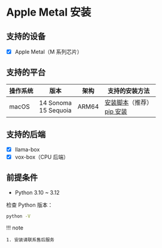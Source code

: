 # Apple Metal 安装

## 支持的设备

- [x] Apple Metal（M 系列芯片）

## 支持的平台

| 操作系统 | 版本                    | 架构  | 支持的安装方法                                                                                  |
| -------- | ----------------------- | ----- | ---------------------------------------------------------------------------------------------- |
| macOS    | 14 Sonoma<br>15 Sequoia | ARM64 | [安装脚本](#installation-script)（推荐）<br>[pip 安装](#pip-installation)                      |

## 支持的后端

- [x] llama-box
- [x] vox-box（CPU 后端）

## 前提条件

- Python 3.10 ~ 3.12

检查 Python 版本：

```bash
python -V
```
!!! note

    1. 安装请联系售后服务